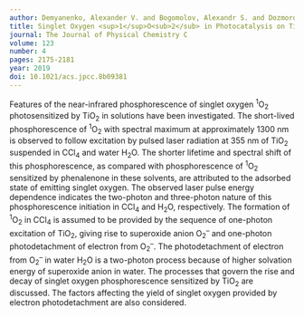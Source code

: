 ```yaml
---
author: Demyanenko, Alexander V. and Bogomolov, Alexandr S. and Dozmorov, Nikolay V. and Svyatova, Alexandra I. and Pyryaeva, Alexandra P. and Goldort, Veniamin G. and Kochubei, Sergei A. and Baklanov, Alexey V.
title: Singlet Oxygen <sup>1</sup>O<sub>2</sub> in Photocatalysis on TiO<sub>2</sub>. Where Does It Come from?
journal: The Journal of Physical Chemistry C
volume: 123
number: 4
pages: 2175-2181
year: 2019
doi: 10.1021/acs.jpcc.8b09381
---
```

Features of the near-infrared phosphorescence of singlet oxygen <sup>1</sup>O<sub>2</sub> photosensitized by 
TiO<sub>2</sub> in solutions have been investigated. The short-lived phosphorescence of <sup>1</sup>O<sub>2</sub> 
with spectral maximum at approximately 1300 nm is observed to follow excitation by pulsed laser radiation at 355 nm 
of TiO<sub>2</sub> suspended in CCl<sub>4</sub> and water H<sub>2</sub>O. The shorter lifetime and spectral shift 
of this phosphorescence, as compared with phosphorescence of <sup>1</sup>O<sub>2</sub> sensitized by phenalenone 
in these solvents, are attributed to the adsorbed state of emitting singlet oxygen. The observed laser pulse energy 
dependence indicates the two-photon and three-photon nature of this phosphorescence initiation in CCl<sub>4</sub> 
and H<sub>2</sub>O, respectively. The formation of <sup>1</sup>O<sub>2</sub> in CCl<sub>4</sub> 
is assumed to be provided by the sequence of one-photon excitation of TiO<sub>2</sub>, 
giving rise to superoxide anion O<sub>2</sub><sup>–</sup> and one-photon photodetachment 
of electron from O<sub>2</sub><sup>–</sup>. The photodetachment of electron from O<sub>2</sub><sup>–</sup> 
in water H<sub>2</sub>O is a two-photon process because of higher solvation energy of superoxide anion in water. 
The processes that govern the rise and decay of singlet oxygen phosphorescence sensitized by TiO<sub>2</sub> 
are discussed. The factors affecting the yield of singlet oxygen provided by electron photodetachment are also considered.
